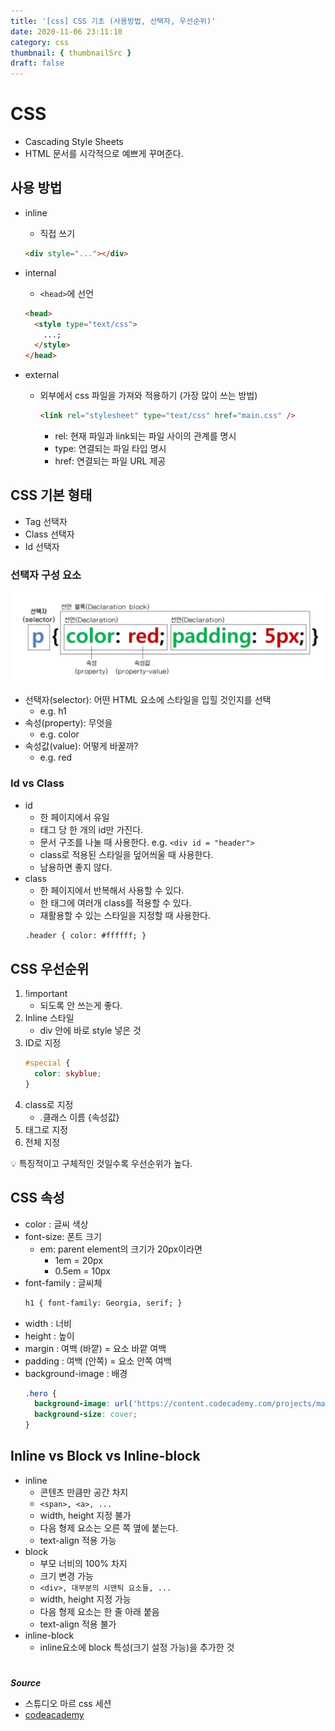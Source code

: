 ```yaml
---
title: '[css] CSS 기초 (사용방법, 선택자, 우선순위)'
date: 2020-11-06 23:11:10
category: css
thumbnail: { thumbnailSrc }
draft: false
---
```


# CSS

- Cascading Style Sheets
- HTML 문서를 시각적으로 예쁘게 꾸며준다.

## 사용 방법

- inline
  - 직접 쓰기
  ```html
  <div style="..."></div>
  ```
- internal

  - `<head>`에 선언

  ```html
  <head>
    <style type="text/css">
      ...;
    </style>
  </head>
  ```

- external
  - 외부에서 css 파일을 가져와 적용하기 (가장 많이 쓰는 방법)
    ```html
    <link rel="stylesheet" type="text/css" href="main.css" />
    ```
    - rel: 현재 파일과 link되는 파일 사이의 관계를 명시
    - type: 연결되는 파일 타입 명시
    - href: 연결되는 파일 URL 제공

## CSS 기본 형태

- Tag 선택자
- Class 선택자
- Id 선택자

### 선택자 구성 요소

![selector](./images/selector.png)

- 선택자(selector): 어떤 HTML 요소에 스타일을 입힐 것인지를 선택
  - e.g. h1
- 속성(property): 무엇을
  - e.g. color
- 속성값(value): 어떻게 바꿀까?
  - e.g. red

### Id vs Class

- id
  - 한 페이지에서 유일
  - 태그 당 한 개의 id만 가진다.
  - 문서 구조를 나눌 때 사용한다.
    e.g. `<div id = "header">`
  - class로 적용된 스타일을 덮어씌울 때 사용한다.
  - 남용하면 좋지 않다.
- class
  - 한 페이지에서 반복해서 사용할 수 있다.
  - 한 태그에 여러개 class를 적용할 수 있다.
  - 재활용할 수 있는 스타일을 지정할 때 사용한다.
  ```html
  .header { color: #ffffff; }
  ```

## CSS 우선순위

1. !important
   - 되도록 안 쓰는게 좋다.
2. Inline 스타일
   - div 안에 바로 style 넣은 것
3. ID로 지정
   ```css
   #special {
     color: skyblue;
   }
   ```
4. class로 지정
   - .클래스 이름 {속성값}
5. 태그로 지정
6. 전체 지정

💡 특징적이고 구체적인 것일수록 우선순위가 높다.

## CSS 속성

- color : 글씨 색상
- font-size: 폰트 크기
  - em: parent element의 크기가 20px이라면
    - 1em = 20px
    - 0.5em = 10px
- font-family : 글씨체
  ```html
  h1 { font-family: Georgia, serif; }
  ```
- width : 너비
- height : 높이
- margin : 여백 (바깥) = 요소 바깥 여백
- padding : 여백 (안쪽) = 요소 안쪽 여백
- background-image : 배경
  ```css
  .hero {
    background-image: url('https://content.codecademy.com/projects/make-a-website/lesson-2/bg.jpg');
    background-size: cover;
  }
  ```

## Inline vs Block vs Inline-block

- inline
  - 콘텐츠 만큼만 공간 차지
  - `<span>, <a>, ...`
  - width, height 지정 불가
  - 다음 형제 요소는 오른 쪽 옆에 붙는다.
  - text-align 적용 가능
- block
  - 부모 너비의 100% 차지
  - 크기 변경 가능
  - `<div>, 대부분의 시맨틱 요소들, ...`
  - width, height 지정 가능
  - 다음 형제 요소는 한 줄 아래 붙음
  - text-align 적용 불가
- inline-block
  - inline요소에 block 특성(크기 설정 가능)을 추가한 것

#

**_Source_**

- 스튜디오 마르 css 세션
- [codeacademy](https://www.codecademy.com/learn/make-a-website)
